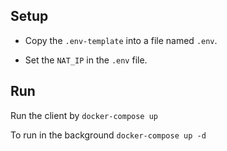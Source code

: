 ## Setup

- Copy the `.env-template` into a file named `.env`.

- Set the `NAT_IP` in the `.env` file.

## Run

Run the client by `docker-compose up`

To run in the background `docker-compose up -d`
